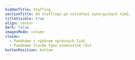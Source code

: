 ```yaml
---
hiddenTitle: Staffing
sectionTitle: Od staffingu po vytváření synergických týmů.
titleVisible: true
align: center
dark: false
imagesMode: column
claims:
  - Pomáháme s výběrem správných lidí
  - Pomáháme členům týmu osobnostně růst
buttonPosition: bottom
---
```

